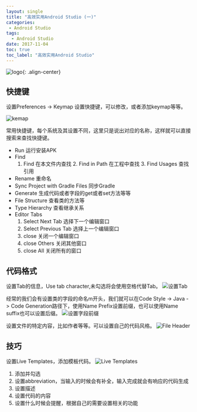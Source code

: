 ```yaml
---
layout: single
title: "高效实用Android Studio (一)"
categories:
 - Android Studio
tags:
  - Android Studio
date: 2017-11-04
toc: true
toc_label: "高效实用Android Studio"
---
```


![logo](/assets/images/AndroidStudio/android-studio-logo.png){: .align-center}

## 快捷键  

设置Preferences -> Keymap 设置快捷键，可以修改，或者添加keymap等等。

![kemap](http://img.blog.csdn.net/20170719202536443?watermark/2/text/aHR0cDovL2Jsb2cuY3Nkbi5uZXQvd2ZlaWk=/font/5a6L5L2T/fontsize/400/fill/I0JBQkFCMA==/dissolve/70/gravity/SouthEast)

常用快捷键，每个系统及其设置不同，这里只是说出对应的名称，这样就可以直接搜索来查找快捷键。

- Run  运行安装APK
- Find
     1.  Find 在本文件内查找
        2. Find in Path 在工程中查找
        3. Find Usages 查找引用
- Rename 重命名
- Sync Project with Gradle Files 同步Gradle
- Generate 生成代码或者字段的get或者set方法等等
- File Structure 查看类的方法等
- Type Hierarchy 查看继承关系
- Editor Tabs
   1. Select Next Tab 选择下一个编辑窗口
   2. Select Previous Tab 选择上一个编辑窗口
   3. close 关闭一个编辑窗口
   4. close Others 关闭其他窗口
   5. close All 关闭所有的窗口


## 代码格式  

设置Tab的信息，Use tab character,未勾选将会使用空格代替Tab。
![设置Tab](http://img.blog.csdn.net/20170719202621693?watermark/2/text/aHR0cDovL2Jsb2cuY3Nkbi5uZXQvd2ZlaWk=/font/5a6L5L2T/fontsize/400/fill/I0JBQkFCMA==/dissolve/70/gravity/SouthEast)

经常的我们会有设置类的字段的命名m开头，我们就可以在Code Style -> Java -> Code Generation路径下，使用Name Prefix设置前缀，也可以使用Name suffix也可以设置后缀。
![设置字段前缀](http://img.blog.csdn.net/20170719202708883?watermark/2/text/aHR0cDovL2Jsb2cuY3Nkbi5uZXQvd2ZlaWk=/font/5a6L5L2T/fontsize/400/fill/I0JBQkFCMA==/dissolve/70/gravity/SouthEast)

设置文件的特定内容，比如作者等等。可以设置自己的代码风格。
![File Header](http://img.blog.csdn.net/20170719202744623?watermark/2/text/aHR0cDovL2Jsb2cuY3Nkbi5uZXQvd2ZlaWk=/font/5a6L5L2T/fontsize/400/fill/I0JBQkFCMA==/dissolve/70/gravity/SouthEast)


## 技巧  

设置Live Templates，添加模板代码。
![Live Templates](http://img.blog.csdn.net/20170719202818298?watermark/2/text/aHR0cDovL2Jsb2cuY3Nkbi5uZXQvd2ZlaWk=/font/5a6L5L2T/fontsize/400/fill/I0JBQkFCMA==/dissolve/70/gravity/SouthEast)

1. 添加并勾选
2. 设置abbreviation，当输入的时候会有补全，输入完成就会有响应的代码生成
3. 设置描述
4. 设置代码的内容
5. 设置什么时候会提醒，根据自己的需要设置相关的功能
